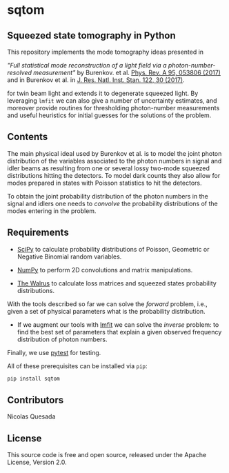 # sqtom
## Squeezed state tomography in Python

This repository implements the mode tomography ideas presented in

*"Full statistical mode reconstruction of a light field via a photon-number-resolved measurement"* by Burenkov. et al. [Phys. Rev. A 95, 053806 (2017)
](https://journals.aps.org/pra/abstract/10.1103/PhysRevA.95.053806) and in Burenkov et al. in [J. Res. Natl. Inst. Stan. 122, 30 (2017)](https://doi.org/10.6028/jres.122.030).


for twin beam light and extends it to degenerate squeezed light. By leveraging `lmfit` we can also give a number of uncertainty estimates, and moreover provide routines for thresholding photon-number measurements and useful heuristics for initial guesses for the solutions of the problem. 

## Contents

The main physical ideal used by Burenkov et al. is to model the joint photon distribution of the variables associated to the photon numbers in signal and idler beams as resulting from one or several lossy two-mode squeezed distributions hitting the detectors. To model dark counts they also allow for modes prepared in states with Poisson statistics to hit the detectors.

To obtain the joint probability distribution of the photon numbers in the signal and idlers one needs to *convolve* the probability distributions of the modes entering in the problem.

## Requirements

* [SciPy](https://www.scipy.org/) to calculate probability distributions of Poisson, Geometric or Negative Binomial random variables.

* [NumPy](https://numpy.org/) to perform 2D convolutions and matrix manipulations.

* [The Walrus](https://the-walrus.readthedocs.io/en/latest/) to calculate loss matrices and squeezed states probability distributions.

With the tools described so far we can solve the *forward* problem, i.e., given a set of physical parameters what is the probability distribution.

* If we augment our tools with [lmfit](https://lmfit.github.io/lmfit-py/) we can solve the *inverse* problem: to find the best set of parameters that explain a given observed frequency distribution of photon numbers.

Finally, we use [pytest](https://docs.pytest.org/en/latest/) for testing.

All of these prerequisites can be installed via `pip`:

```bash
pip install sqtom
```

## Contributors

Nicolas Quesada

## License

This source code is free and open source, released under the Apache License, Version 2.0.
